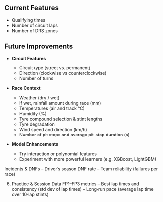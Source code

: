 ## Current Features
- Qualifying times
- Number of circuit laps
- Number of DRS zones

## Future Improvements
- **Circuit Features**  
  - Circuit type (street vs. permanent)
  - Direction (clockwise vs counterclockwise)
  - Number of turns

- **Race Context**  
  - Weather (dry / wet)
  - If wet, rainfall amount during race (mm)
  - Temperatures (air and track °C)
  - Humidity (%)
  - Tyre compound selection & stint lengths
  - Tyre degradation
  - Wind speed and direction (km/h)
  - Number of pit stops and average pit-stop duration (s)

- **Model Enhancements**  
  - Try interaction or polynomial features  
  - Experiment with more powerful learners (e.g. XGBoost, LightGBM)

Incidents & DNFs
– Driver’s season DNF rate
– Team reliability (failures per race)

6. Practice & Session Data
FP1–FP3 metrics
– Best lap times and consistency (std dev of lap times)
– Long‑run pace (average lap time over 10‑lap stints)
